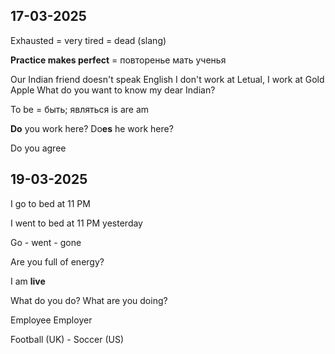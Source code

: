  
## 17-03-2025

Exhausted = very tired = dead (slang)

**Practice makes perfect** = повторенье мать ученья

Our Indian friend doesn't speak English
I don't work at Letual, I work at Gold Apple
What do you want to know my dear Indian?

To be = быть; являться
	is
	are
	am

**Do** you work here?
Do**es** he work here?

Do you agree

## 19-03-2025

I go to bed at 11 PM

I went to bed at 11 PM yesterday

Go - went - gone

Are you full of energy?

I am **live**

What do you do?
What are you doing?

Employee
Employer 

Football (UK) - Soccer (US)